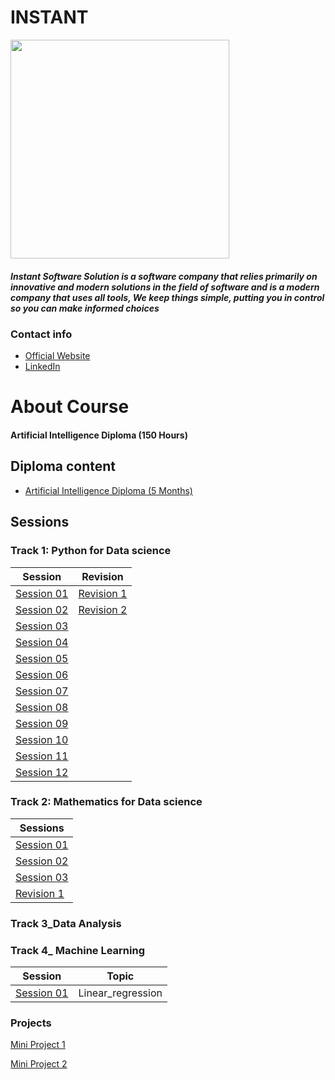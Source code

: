 # INSTANT

<img src ="https://camo.githubusercontent.com/1ca0b9c77ab067dddbe3057ba3b5c57f7e273d8b294e588329d5a06546639230/68747470733a2f2f692e6962622e636f2f35594c68595a4c2f312e706e67" width="350" heigh="350">

##### Instant Software Solution is a software company that relies primarily on innovative and modern solutions in the field of software and is a modern company that uses all tools, We keep things simple, putting you in control so you can make informed choices

### Contact info

 - [Official Website](https://www.instant-ss.com/)
 - [LinkedIn](https://www.linkedin.com/company/instantsoftwaresolution/)




# About Course
#### Artificial Intelligence Diploma (150 Hours)


## Diploma content
- [Artificial Intelligence Diploma (5 Months)](https://drive.google.com/file/d/1wTd9mdGzxWzFVL13FYEI51YvWg9Bv1v5/view)

## Sessions

### Track 1: Python for Data science
 |Session|Revision|
|---|---------------------------------|
|[Session 01](https://github.com/Rana0Ahmed/INSTANT-AI/tree/main/Track1-%20Python%20for%20Data%20science/Session%2001)|[Revision 1](https://github.com/Rana0Ahmed/INSTANT-AI/tree/main/Track1-%20Python%20for%20Data%20science/Revision%201)|               
|[Session 02](https://github.com/Rana0Ahmed/INSTANT-AI/tree/main/Track1-%20Python%20for%20Data%20science/Session%2002)|[Revision 2](https://github.com/Rana0Ahmed/INSTANT-AI/tree/main/Track1-%20Python%20for%20Data%20science/Revision%202) |              
|[Session 03](https://github.com/Rana0Ahmed/INSTANT-AI/tree/main/Track1-%20Python%20for%20Data%20science/Session%2003)|               
|[Session 04](https://github.com/Rana0Ahmed/INSTANT-AI/tree/main/Track1-%20Python%20for%20Data%20science/Session%2004)|
|[Session 05](https://github.com/Rana0Ahmed/INSTANT-AI/tree/main/Track1-%20Python%20for%20Data%20science/Session%2005)|
|[Session 06](https://github.com/Rana0Ahmed/INSTANT-AI/tree/main/Track1-%20Python%20for%20Data%20science/Session%2006)|
|[Session 07](https://github.com/Rana0Ahmed/INSTANT-AI/tree/main/Track1-%20Python%20for%20Data%20science/Session%2007)|
|[Session 08](https://github.com/Rana0Ahmed/INSTANT-AI/tree/main/Track1-%20Python%20for%20Data%20science/Session%2008)|
|[Session 09](https://github.com/Rana0Ahmed/INSTANT-AI/blob/main/Track1-%20Python%20for%20Data%20science/Session%2009/INFO.md)|
|[Session 10](https://github.com/Rana0Ahmed/INSTANT-AI/tree/main/Track1-%20Python%20for%20Data%20science/Session%2010)|
|[Session 11](https://github.com/Rana0Ahmed/INSTANT-AI/tree/main/Track1-%20Python%20for%20Data%20science/Session%2011)|
|[Session 12](https://github.com/Rana0Ahmed/INSTANT-AI/tree/main/Track1-%20Python%20for%20Data%20science/Session%2012)|

### Track 2: Mathematics for Data science
|                                              Sessions                                                                       |  
|-----------------------------------------------------------------------------------------------------------------------------|
|[Session 01](https://github.com/Rana0Ahmed/INSTANT-AI/tree/main/Track%202-%20Mathematics%20for%20Data%20Science/Session%2001)|
|[Session 02](https://github.com/Rana0Ahmed/INSTANT-AI/tree/main/Track%202-%20Mathematics%20for%20Data%20Science/Session%2002)|
|[Session 03](https://github.com/Rana0Ahmed/INSTANT-AI/tree/main/Track%202-%20Mathematics%20for%20Data%20Science/Session%2003)|
|[Revision 1](https://github.com/Rana0Ahmed/INSTANT-AI/tree/main/Track%202-%20Mathematics%20for%20Data%20Science/Revision%201)|

### Track 3_Data Analysis
### Track 4_ Machine Learning
|Session|Topic|
|-------|-----|
|[Session 01](https://github.com/Rana0Ahmed/INSTANT-AI/tree/main/Track%204_%20Machine%20Learning/Session%2001)|Linear_regression|

### Projects
[Mini Project 1](https://github.com/Rana0Ahmed/INSTANT-AI/tree/main/Track1-%20Python%20for%20Data%20science/Mini%20Project%201)

[Mini Project 2](https://github.com/Rana0Ahmed/INSTANT-AI/tree/main/Track1-%20Python%20for%20Data%20science/Mini%20Project%202)

